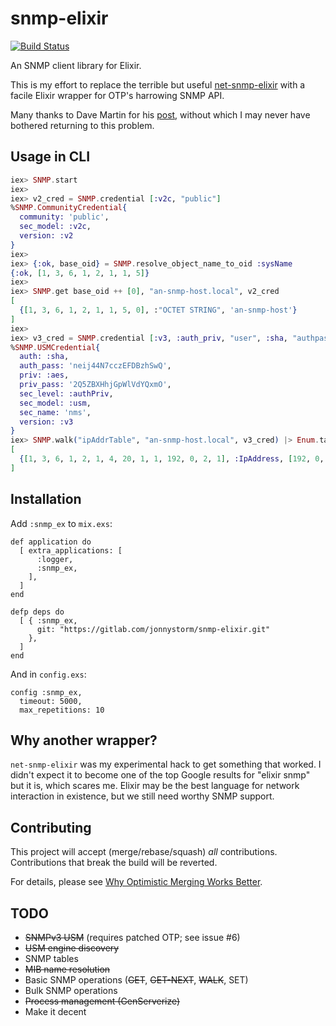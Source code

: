 # snmp-elixir

[![Build Status](https://gitlab.com/jonnystorm/snmp-elixir/badges/master/pipeline.svg)](https://gitlab.com/jonnystorm/snmp-elixir/commits/master)

An SNMP client library for Elixir.

This is my effort to replace the terrible but useful
[net-snmp-elixir](https://gitlab.com/jonnystorm/net-snmp-elixir) with a
facile Elixir wrapper for OTP's harrowing SNMP API.

Many thanks to Dave Martin for his
[post](https://groups.google.com/forum/#!topic/elixir-lang-talk/lGWGXFoUVvc),
without which I may never have bothered returning to this problem.

## Usage in CLI

```elixir
iex> SNMP.start
iex>
iex> v2_cred = SNMP.credential [:v2c, "public"]
%SNMP.CommunityCredential{
  community: 'public',
  sec_model: :v2c,
  version: :v2
}
iex>
iex> {:ok, base_oid} = SNMP.resolve_object_name_to_oid :sysName
{:ok, [1, 3, 6, 1, 2, 1, 1, 5]}
iex>
iex> SNMP.get base_oid ++ [0], "an-snmp-host.local", v2_cred
[
  {[1, 3, 6, 1, 2, 1, 1, 5, 0], :"OCTET STRING", 'an-snmp-host'}
]
iex>
iex> v3_cred = SNMP.credential [:v3, :auth_priv, "user", :sha, "authpass", :aes, "privpass",]
%SNMP.USMCredential{
  auth: :sha,
  auth_pass: 'neij44N7cczEFDBzhSwQ',
  priv: :aes,
  priv_pass: '2Q5ZBXHhjGpWlVdYQxmO',
  sec_level: :authPriv,
  sec_model: :usm,
  sec_name: 'nms',
  version: :v3
}
iex> SNMP.walk("ipAddrTable", "an-snmp-host.local", v3_cred) |> Enum.take(1)
[
  {[1, 3, 6, 1, 2, 1, 4, 20, 1, 1, 192, 0, 2, 1], :IpAddress, [192, 0, 2, 1]}
]
```

## Installation

Add `:snmp_ex` to `mix.exs`:

```
def application do
  [ extra_applications: [
      :logger,
      :snmp_ex,
    ],
  ]
end

defp deps do
  [ { :snmp_ex,
      git: "https://gitlab.com/jonnystorm/snmp-elixir.git"
    },
  ]
end
```

And in `config.exs`:

```
config :snmp_ex,
  timeout: 5000,
  max_repetitions: 10
```

## Why another wrapper?

`net-snmp-elixir` was my experimental hack to get something that worked.
I didn't expect it to become one of the top Google results for "elixir snmp"
but it is, which scares me. Elixir may be the best language for network
interaction in existence, but we still need worthy SNMP support.

## Contributing

This project will accept (merge/rebase/squash) *all* contributions.
Contributions that break the build will be reverted.

For details, please see [Why Optimistic Merging Works Better](http://hintjens.com/blog:106).

## TODO

* ~~SNMPv3 USM~~ (requires patched OTP; see issue #6)
* ~~USM engine discovery~~
* SNMP tables
* ~~MIB name resolution~~
* Basic SNMP operations (~~GET~~, ~~GET-NEXT~~, ~~WALK~~, SET)
* Bulk SNMP operations
* ~~Process management (GenServerize)~~
* Make it decent

